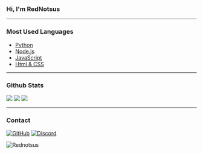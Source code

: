 ### Hi, I'm **RedNotsus**

---

### Most Used Languages

- [Python](https://www.python.org/)
- [Node.js](https://nodejs.org/)
- [JavaScript](https://www.javascript.com/)
- [Html & CSS](https://www.w3schools.com/)

---

### Github Stats

<img src="https://github-readme-stats.vercel.app/api/top-langs?username=Rednotsus&show_icons=true&theme=dracula&locale=en&layout=compact">
<img src="https://github-profile-trophy.vercel.app/?username=rednotsus&no-frame=false&theme=dracula&column=4&row=1">
<img src="https://github-readme-streak-stats.herokuapp.com/?user=rednotsus&theme=dracula">

---

### Contact

[![GitHub](https://img.shields.io/badge/Github-100000?style=for-the-badge&logo=github&logoColor=white)](https://github.com/RedNotSus)
[![Discord](https://img.shields.io/badge/Discord-7289DA?style=for-the-badge&logo=discord&logoColor=white)](https://dsc.gg/bakasussybot)

<img src="https://komarev.com/ghpvc/?username=Rednotsus&label=Views&color=0e75b6&style=flat" alt="Rednotsus">
